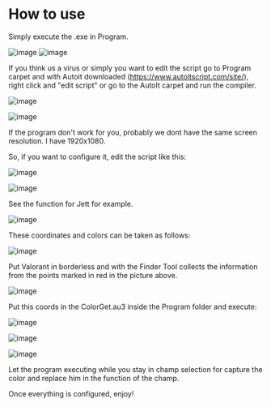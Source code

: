 # How to use
Simply execute the .exe in Program.

![image](https://user-images.githubusercontent.com/57575090/114625507-a453d000-9cb2-11eb-9421-3dbb9402d8f0.png)
![image](https://user-images.githubusercontent.com/57575090/114625557-b6ce0980-9cb2-11eb-9a15-f458f9ecb728.png)

If you think us a virus or simply you want to edit the script go to Program carpet and with Autoit downloaded (https://www.autoitscript.com/site/), right click and "edit script" or go to the AutoIt carpet and run the compiler.

![image](https://user-images.githubusercontent.com/57575090/114629199-72456c80-9cb8-11eb-963a-4122062f1af1.png)

![image](https://user-images.githubusercontent.com/57575090/114629297-a28d0b00-9cb8-11eb-90ba-d42844b5808d.png)


If the program don't work for you, probably we dont have the same screen resolution.
I have 1920x1080.

So, if you want to configure it, edit the script like this:

![image](https://user-images.githubusercontent.com/57575090/114625720-fbf23b80-9cb2-11eb-9fc1-eca5c795642b.png)

![image](https://user-images.githubusercontent.com/57575090/114629397-ca7c6e80-9cb8-11eb-837e-caa1f937b879.png)

See the function for Jett for example.

![image](https://user-images.githubusercontent.com/57575090/114631457-e71aa580-9cbc-11eb-92f8-ddca1fc631da.png)

These coordinates and colors can be taken as follows:

![image](https://user-images.githubusercontent.com/57575090/114630458-f1d43b00-9cba-11eb-89b3-9ea1a4dabe8c.png)

Put Valorant in borderless and with the Finder Tool collects the information from the points marked in red in the picture above.

![image](https://user-images.githubusercontent.com/57575090/114630616-4bd50080-9cbb-11eb-8673-8319b18481f1.png)

Put this coords in the ColorGet.au3 inside the Program folder and execute:

![image](https://user-images.githubusercontent.com/57575090/114631014-17157900-9cbc-11eb-906a-3f94871c74ef.png)

![image](https://user-images.githubusercontent.com/57575090/114631046-2a284900-9cbc-11eb-9b56-b34360621483.png)

![image](https://user-images.githubusercontent.com/57575090/114631072-357b7480-9cbc-11eb-9b52-051c75bf31aa.png)

Let the program executing while you stay in champ selection for capture the color and replace him in the function of the champ.

Once everything is configured, enjoy!
